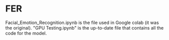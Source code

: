 # FER
Facial_Emotion_Recognition.ipynb is the file used in Google colab (it was the original).
"GPU Testing.ipynb" is the up-to-date file that contains all the code for the model. 

